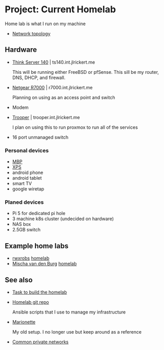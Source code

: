 # Project: Current Homelab

Home lab is what I run on my machine

- [Network topology](../626)

## Hardware

- [Think Server 140](../563) | ts140.int.jlrickert.me

  This will be running either FreeBSD or pfSense. This sill be my router, DNS, DHCP, and firewall.

- [Netgear R7000](../579) | r7000.int.jlrickert.me

  Planning on using as an access point and switch

- Modem
- [Trooper](../581) | trooper.int.jlrickert.me

  I plan on using this to run proxmox to run all of the services

- 16 port unmanaged switch

### Personal devices

- [MBP](../583)
- [XPS](../564)
- android phone
- android tablet
- smart TV
- google wiretap

### Planed devices

- Pi 5 for dedicated pi hole
- 3 machine k8s cluster (undecided on hardware)
- NAS box
- 2.5GB switch

## Example home labs

- [rwxrobs](../628) [homelab](https://app.excalidraw.com/l/6rjSvoGlOkc/1njNB1sKmj8)
- [Mischa van den Burg](../627) [homelab](https://github.com/mischavandenburg/homelab)

## See also

- [Task to build the homelab](../584)
- [Homelab git repo](https://github.com/jlrickert/homelab)

  Ansible scripts that I use to manage my infrastructure

- [Marionette](https://github.com/jlrickert/marionette)

  My old setup. I no longer use but keep around as a reference

- [Common private networks](../607)